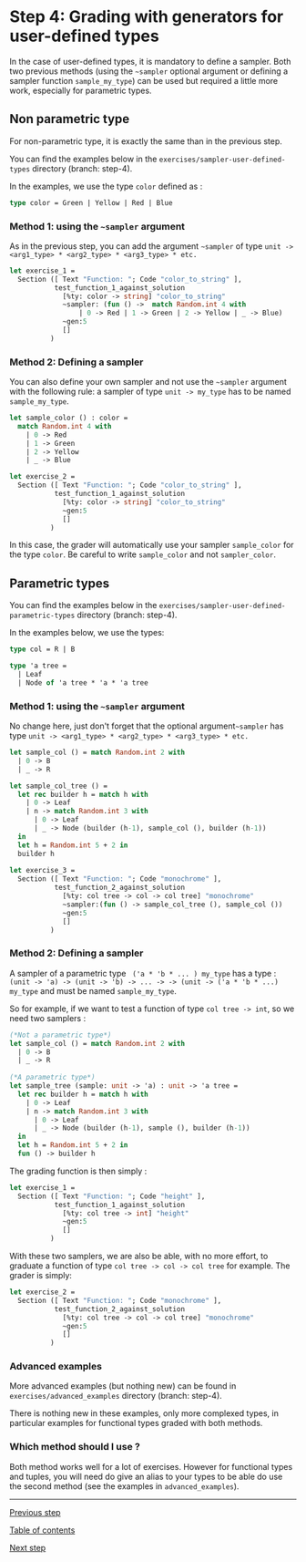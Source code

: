 # Step 4: Grading with generators for user-defined types

In the case of user-defined types, it is mandatory to define a
sampler. Both two previous methods (using the `~sampler` optional
argument or defining a sampler function `sample_my_type`) can be used
but required a little more work, especially for parametric types.

## Non parametric type
For non-parametric type, it is exactly the same than in the previous
step.

You can find the examples below in the
`exercises/sampler-user-defined-types` directory (branch: step-4).

In the examples, we use the type `color` defined as :
```ocaml 
type color = Green | Yellow | Red | Blue
```

### Method 1:  using the `~sampler` argument

As in the previous step, you can add the argument `~sampler` of type
`unit -> <arg1_type> * <arg2_type> * <arg3_type> * etc.`

```ocaml
let exercise_1 =
  Section ([ Text "Function: "; Code "color_to_string" ],
           test_function_1_against_solution
             [%ty: color -> string] "color_to_string"
             ~sampler: (fun () ->  match Random.int 4 with
                 | 0 -> Red | 1 -> Green | 2 -> Yellow | _ -> Blue)
             ~gen:5
             []
          )
```
		 
### Method 2: Defining a sampler 
You can also define your own sampler and not use the `~sampler`
argument with the following rule: a sampler of type `unit -> my_type`
has to be named `sample_my_type`.

```ocaml
let sample_color () : color =
  match Random.int 4 with
    | 0 -> Red
    | 1 -> Green
    | 2 -> Yellow
    | _ -> Blue

let exercise_2 =
  Section ([ Text "Function: "; Code "color_to_string" ],
           test_function_1_against_solution
             [%ty: color -> string] "color_to_string"
             ~gen:5
             []
          )
```

In this case, the grader will automatically use your sampler
`sample_color` for the type `color`. Be careful to write
`sample_color` and not `sampler_color`.

## Parametric types

You can find the examples below in the
`exercises/sampler-user-defined-parametric-types` directory (branch: step-4).

In the examples below, we use the types:
```ocaml
type col = R | B

type 'a tree =
  | Leaf
  | Node of 'a tree * 'a * 'a tree
```
### Method 1:  using the `~sampler` argument

No change here, just don't forget that the optional argument`~sampler`
has type `unit -> <arg1_type> * <arg2_type> * <arg3_type> * etc.`

```ocaml
let sample_col () = match Random.int 2 with
  | 0 -> B
  | _ -> R

let sample_col_tree () = 
  let rec builder h = match h with
    | 0 -> Leaf
    | n -> match Random.int 3 with
      | 0 -> Leaf
      | _ -> Node (builder (h-1), sample_col (), builder (h-1))
  in
  let h = Random.int 5 + 2 in
  builder h
  
let exercise_3 =
  Section ([ Text "Function: "; Code "monochrome" ],
           test_function_2_against_solution
             [%ty: col tree -> col -> col tree] "monochrome"
             ~sampler:(fun () -> sample_col_tree (), sample_col ())
             ~gen:5
             []
          )
```

### Method 2: Defining a sampler

A sampler of a parametric type ` ('a * 'b * ... ) my_type` has a
type : `(unit -> 'a) -> (unit -> 'b) -> ... -> -> (unit -> ('a * 'b *
...) my_type` and must be named `sample_my_type`.


So for example, if we want to test a function of type `col tree -> int`, so we need two samplers :
``` ocaml
(*Not a parametric type*)
let sample_col () = match Random.int 2 with
  | 0 -> B
  | _ -> R
      
(*A parametric type*)
let sample_tree (sample: unit -> 'a) : unit -> 'a tree =
  let rec builder h = match h with
    | 0 -> Leaf
    | n -> match Random.int 3 with
      | 0 -> Leaf
      | _ -> Node (builder (h-1), sample (), builder (h-1))    
  in
  let h = Random.int 5 + 2 in
  fun () -> builder h
```

The grading function is then simply :
```ocaml
let exercise_1 =
  Section ([ Text "Function: "; Code "height" ],
           test_function_1_against_solution
             [%ty: col tree -> int] "height"
             ~gen:5
             []
          )
```

With these two samplers, we are also be able, with no more effort, to
graduate a function of type `col tree -> col -> col tree` for
example. The grader is simply:

```ocaml
let exercise_2 =
  Section ([ Text "Function: "; Code "monochrome" ],
           test_function_2_against_solution
             [%ty: col tree -> col -> col tree] "monochrome"
             ~gen:5
             []
          )
```


### Advanced examples
More advanced examples (but nothing new) can be found in
`exercises/advanced_examples` directory (branch: step-4).

There is nothing new in these examples, only more complexed types, in
particular examples for functional types graded with both methods.



### Which method should I use ?

Both method works well for a lot of exercises. However for functional
types and tuples, you will need do give an alias to your types to be
able do use the second method (see the examples in `advanced_examples`).

---
[Previous step](https://github.com/ocaml-sf/learn-ocaml/blob/master/docs/tutorials/step-3.md)

[Table of contents](https://github.com/ocaml-sf/learn-ocaml/blob/master/docs/howto-write-exercises.md)

[Next step](https://github.com/ocaml-sf/learn-ocaml/blob/master/docs/tutorials/step-5.md)
